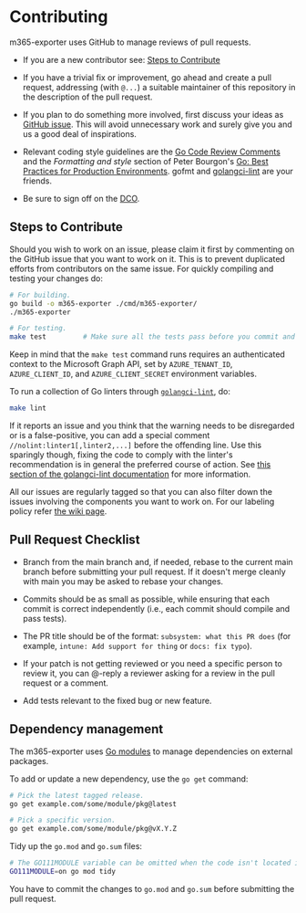 # Contributing

m365-exporter uses GitHub to manage reviews of pull requests.

* If you are a new contributor see: [Steps to Contribute](#steps-to-contribute)

* If you have a trivial fix or improvement, go ahead and create a pull request,
  addressing (with `@...`) a suitable maintainer of this repository
  in the description of the pull request.

* If you plan to do something more involved, first discuss your ideas
  as [GitHub issue](https://github.com/cloudeteer/m365-exporter/issues).
  This will avoid unnecessary work and surely give you and us a good deal
  of inspirations.

* Relevant coding style guidelines are the [Go Code Review
  Comments](https://code.google.com/p/go-wiki/wiki/CodeReviewComments)
  and the _Formatting and style_ section of Peter Bourgon's [Go: Best
  Practices for Production
  Environments](https://peter.bourgon.org/go-in-production/#formatting-and-style).
  gofmt and [golangci-lint](https://github.com/golangci/golangci-lint) are your friends.

* Be sure to sign off on the [DCO](https://github.com/probot/dco#how-it-works).

## Steps to Contribute

Should you wish to work on an issue, please claim it first by commenting on the GitHub issue that you want to work on it. This is to prevent duplicated efforts from contributors on the same issue.
For quickly compiling and testing your changes do:

```bash
# For building.
go build -o m365-exporter ./cmd/m365-exporter/
./m365-exporter

# For testing.
make test         # Make sure all the tests pass before you commit and push :)
```

Keep in mind that the `make test` command runs requires an authenticated context to the Microsoft Graph API, set by `AZURE_TENANT_ID`, `AZURE_CLIENT_ID`, and `AZURE_CLIENT_SECRET` environment variables.

To run a collection of Go linters through [`golangci-lint`](https://github.com/golangci/golangci-lint), do:
```bash
make lint
```

If it reports an issue and you think that the warning needs to be disregarded or is a false-positive,
you can add a special comment `//nolint:linter1[,linter2,...]` before the offending line.
Use this sparingly though, fixing the code to comply with the linter's recommendation is in general the preferred course of action.
See [this section of the golangci-lint documentation](https://golangci-lint.run/usage/false-positives/#nolint-directive) for more information.

All our issues are regularly tagged so that you can also filter down the issues involving the components you want to work on. For our labeling policy refer [the wiki page](https://github.com/prometheus/prometheus/wiki/Label-Names-and-Descriptions).

## Pull Request Checklist

* Branch from the main branch and, if needed, rebase to the current main branch before submitting your pull request. If it doesn't merge cleanly with main you may be asked to rebase your changes.

* Commits should be as small as possible, while ensuring that each commit is correct independently (i.e., each commit should compile and pass tests).

* The PR title should be of the format: `subsystem: what this PR does` (for example, `intune: Add support for thing` or `docs: fix typo`).

* If your patch is not getting reviewed or you need a specific person to review it, you can @-reply a reviewer asking for a review in the pull request or a comment.

* Add tests relevant to the fixed bug or new feature.

## Dependency management

The m365-exporter uses [Go modules](https://golang.org/cmd/go/#hdr-Modules__module_versions__and_more) to manage dependencies on external packages.

To add or update a new dependency, use the `go get` command:

```bash
# Pick the latest tagged release.
go get example.com/some/module/pkg@latest

# Pick a specific version.
go get example.com/some/module/pkg@vX.Y.Z
```

Tidy up the `go.mod` and `go.sum` files:

```bash
# The GO111MODULE variable can be omitted when the code isn't located in GOPATH.
GO111MODULE=on go mod tidy
```

You have to commit the changes to `go.mod` and `go.sum` before submitting the pull request.
